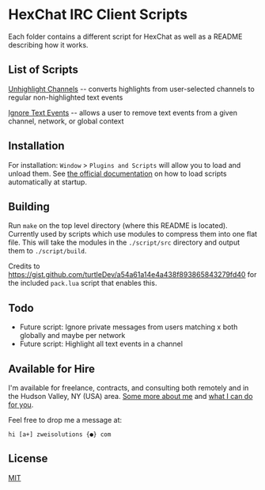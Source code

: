 # HexChat IRC Client Scripts

Each folder contains a different script for HexChat as well as a README describing how it works.

## List of Scripts

[Unhighlight Channels](./unhighlightChannels/) -- converts highlights from user-selected channels to regular non-highlighted text events

[Ignore Text Events](./ignoreTextEvents/) -- allows a user to remove text events from a given channel, network, or global context

## Installation

For installation: `Window` > `Plugins and Scripts` will allow you to load and unload them. See [the official documentation](https://hexchat.readthedocs.io/en/latest/faq.html#how-do-i-auto-load-scripts-at-startup) on how to load scripts automatically at startup.

## Building

Run `make` on the top level directory (where this README is located). Currently used by scripts which use modules to compress them into one flat file. This will take the modules in the `./script/src` directory and output them to `./script/build`.

Credits to https://gist.github.com/turtleDev/a54a61a14e4a438f893865843279fd40 for the included `pack.lua` script that enables this.

## Todo

-   Future script: Ignore private messages from users matching x both globally and maybe per network
-   Future script: Highlight all text events in a channel

## Available for Hire

I'm available for freelance, contracts, and consulting both remotely and in the Hudson Valley, NY (USA) area. [Some more about me](https://www.zweisolutions.com/about.html) and [what I can do for you](https://www.zweisolutions.com/services.html).

Feel free to drop me a message at:

```
hi [a+] zweisolutions {●} com
```

## License

[MIT](./LICENSE)

